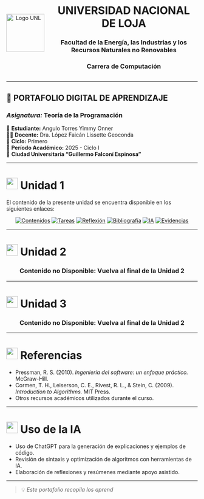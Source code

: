 <div align="center" style="display: flex; align-items: center; justify-content: center; gap: 15px;">

  <img src="https://github.com/user-attachments/assets/5bf46d3b-9cb3-432e-9d24-d464f54d1711" alt="Logo UNL" width="100" height="100" />

  <div style="text-align: center;">
    <h1>UNIVERSIDAD NACIONAL DE LOJA</h1>
    <h3>Facultad de la Energía, las Industrias y los Recursos Naturales no Renovables</h3>
    <h3>Carrera de Computación</h3>
  </div>

</div>

---

## 📘 **PORTAFOLIO DIGITAL DE APRENDIZAJE**  
### *Asignatura:* Teoría de la Programación  

📘 **Estudiante:** Angulo Torres Yimmy Onner  
👩‍🏫 **Docente:** Dra. López Faicán Lissette Geoconda  
🏫 **Ciclo:** Primero  
📅 **Período Académico:** 2025 - Ciclo I  
📍 **Ciudad Universitaria “Guillermo Falconí Espinosa”**  

---

# <img src="https://img.icons8.com/fluency/48/book.png" width="30"/> Unidad 1
<p>El contenido de la presente unidad se encuentra disponible en los siguientes enlaces:</p>

<div align="center">

[![Contenidos](https://img.shields.io/badge/📖_Contenidos_de_la_Unidad-blue?style=for-the-badge)](./Unidad_1/Contenidos.md)
[![Tareas](https://img.shields.io/badge/🧩_Tareas_Entregadas-green?style=for-the-badge)](./Unidad_1/Tareas_Entregadas.md)
[![Reflexión](https://img.shields.io/badge/💭_Reflexión_Personal-purple?style=for-the-badge)](./Unidad_1/Reflexion.md)
[![Bibliografía](https://img.shields.io/badge/📚_Bibliografía-orange?style=for-the-badge)](./Unidad_1/Bibliografia.md)
[![IA](https://img.shields.io/badge/🤖_Declaración_de_IA-grey?style=for-the-badge)](./Unidad_1/DeclaracionIA.md)
[![Evidencias](https://img.shields.io/badge/📂_Ver_Evidencias-blueviolet?style=for-the-badge)](./Evidencias)

</div>

---

# <img src="https://img.icons8.com/fluency/48/laptop.png" width="30"/> Unidad 2

<div align="center">

### Contenido no Disponible: Vuelva al final de la Unidad 2
</div>

---

# <img src="https://img.icons8.com/fluency/48/brain.png" width="30"/> Unidad 3

<div align="center">

### Contenido no Disponible: Vuelva al final de la Unidad 2
</div>


---

# <img src="https://img.icons8.com/fluency/48/books.png" width="30"/> Referencias
- Pressman, R. S. (2010). *Ingeniería del software: un enfoque práctico.* McGraw-Hill.  
- Cormen, T. H., Leiserson, C. E., Rivest, R. L., & Stein, C. (2009). *Introduction to Algorithms.* MIT Press.  
- Otros recursos académicos utilizados durante el curso.

---

# <img src="https://img.icons8.com/fluency/48/artificial-intelligence.png" width="30"/> Uso de la IA
- Uso de ChatGPT para la generación de explicaciones y ejemplos de código.  
- Revisión de sintaxis y optimización de algoritmos con herramientas de IA.  
- Elaboración de reflexiones y resúmenes mediante apoyo asistido.

---

> 💡 *Este portafolio recopila los aprend*
